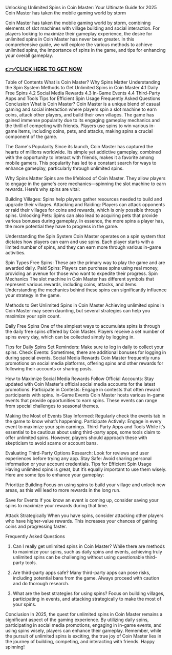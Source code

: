 Unlocking Unlimited Spins in Coin Master: Your Ultimate Guide for 2025 Coin Master has taken the mobile gaming world by storm

Coin Master has taken the mobile gaming world by storm, combining elements of slot machines with village building and social interaction. For players looking to maximize their gameplay experience, the desire for unlimited spins in Coin Master has never been greater. In this comprehensive guide, we will explore the various methods to achieve unlimited spins, the importance of spins in the game, and tips for enhancing your overall gameplay.

### [👉✅CLICK HERE TO GET NOW](https://todaylink.site/Coinspins/)

Table of Contents
What is Coin Master?
Why Spins Matter
Understanding the Spin System
Methods to Get Unlimited Spins in Coin Master
4.1 Daily Free Spins
4.2 Social Media Rewards
4.3 In-Game Events
4.4 Third-Party Apps and Tools
Tips for Efficient Spin Usage
Frequently Asked Questions
Conclusion
What is Coin Master?
Coin Master is a unique blend of casual gaming and social interaction where players spin a slot machine to earn coins, attack other players, and build their own villages. The game has gained immense popularity due to its engaging gameplay mechanics and the thrill of competing with friends. Players use spins to win various in-game items, including coins, pets, and attacks, making spins a crucial component of the game.

The Game's Popularity
Since its launch, Coin Master has captured the hearts of millions worldwide. Its simple yet addictive gameplay, combined with the opportunity to interact with friends, makes it a favorite among mobile gamers. This popularity has led to a constant search for ways to enhance gameplay, particularly through unlimited spins.

Why Spins Matter
Spins are the lifeblood of Coin Master. They allow players to engage in the game's core mechanics—spinning the slot machine to earn rewards. Here’s why spins are vital:

Building Villages: Spins help players gather resources needed to build and upgrade their villages.
Attacking and Raiding: Players can attack opponents or raid their villages for coins and rewards, which is only possible through spins.
Unlocking Pets: Spins can also lead to acquiring pets that provide various bonuses during gameplay.
In essence, the more spins a player has, the more potential they have to progress in the game.

Understanding the Spin System
Coin Master operates on a spin system that dictates how players can earn and use spins. Each player starts with a limited number of spins, and they can earn more through various in-game activities.

Spin Types
Free Spins: These are the primary way to play the game and are awarded daily.
Paid Spins: Players can purchase spins using real money, providing an avenue for those who want to expedite their progress.
Spin Mechanics
The slot machine in Coin Master has different symbols that represent various rewards, including coins, attacks, and items. Understanding the mechanics behind these spins can significantly influence your strategy in the game.

Methods to Get Unlimited Spins in Coin Master
Achieving unlimited spins in Coin Master may seem daunting, but several strategies can help you maximize your spin count.

Daily Free Spins
One of the simplest ways to accumulate spins is through the daily free spins offered by Coin Master. Players receive a set number of spins every day, which can be collected simply by logging in.

Tips for Daily Spins
Set Reminders: Make sure to log in daily to collect your spins.
Check Events: Sometimes, there are additional bonuses for logging in during special events.
Social Media Rewards
Coin Master frequently runs promotions on social media platforms, offering spins and other rewards for following their accounts or sharing posts.

How to Maximize Social Media Rewards
Follow Official Accounts: Stay updated with Coin Master's official social media accounts for the latest promotions.
Participate in Contests: Engage in contests that often reward participants with spins.
In-Game Events
Coin Master hosts various in-game events that provide opportunities to earn spins. These events can range from special challenges to seasonal themes.

Making the Most of Events
Stay Informed: Regularly check the events tab in the game to know what’s happening.
Participate Actively: Engage in every event to maximize your spin earnings.
Third-Party Apps and Tools
While it’s essential to be cautious about using third-party apps, some tools claim to offer unlimited spins. However, players should approach these with skepticism to avoid scams or account bans.

Evaluating Third-Party Options
Research: Look for reviews and user experiences before trying any app.
Stay Safe: Avoid sharing personal information or your account credentials.
Tips for Efficient Spin Usage
Having unlimited spins is great, but it’s equally important to use them wisely. Here are some tips to enhance your gameplay:

Prioritize Building
Focus on using spins to build your village and unlock new areas, as this will lead to more rewards in the long run.

Save for Events
If you know an event is coming up, consider saving your spins to maximize your rewards during that time.

Attack Strategically
When you have spins, consider attacking other players who have higher-value rewards. This increases your chances of gaining coins and progressing faster.

Frequently Asked Questions
1. Can I really get unlimited spins in Coin Master?
While there are methods to maximize your spins, such as daily spins and events, achieving truly unlimited spins can be challenging without using questionable third-party tools.

2. Are third-party apps safe?
Many third-party apps can pose risks, including potential bans from the game. Always proceed with caution and do thorough research.

3. What are the best strategies for using spins?
Focus on building villages, participating in events, and attacking strategically to make the most of your spins.

Conclusion
In 2025, the quest for unlimited spins in Coin Master remains a significant aspect of the gaming experience. By utilizing daily spins, participating in social media promotions, engaging in in-game events, and using spins wisely, players can enhance their gameplay. Remember, while the pursuit of unlimited spins is exciting, the true joy of Coin Master lies in the journey of building, competing, and interacting with friends. Happy spinning!